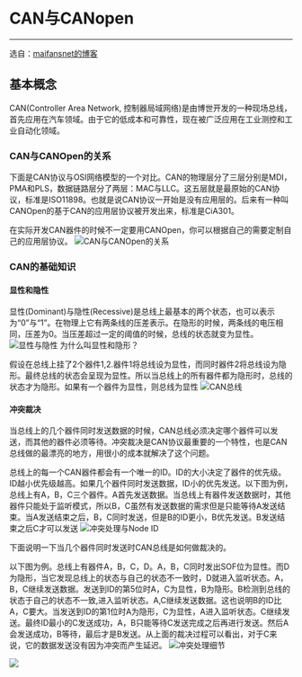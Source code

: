 # CAN与CANopen
---
选自：[maifansnet的博客](http://blog.csdn.net/maifansnet/article/details/48950615)

## 基本概念
CAN(Controller Area Network, 控制器局域网络)是由博世开发的一种现场总线，首先应用在汽车领域。由于它的低成本和可靠性，现在被广泛应用在工业测控和工业自动化领域。

### CAN与CANOpen的关系
下面是CAN协议与OSI网络模型的一个对比。CAN的物理层分了三层分别是MDI，PMA和PLS，数据链路层分了两层：MAC与LLC。这五层就是最原始的CAN协议，标准是ISO11898。也就是说CAN协议一开始是没有应用层的。后来有一种叫CANOpen的基于CAN的应用层协议被开发出来，标准是CiA301。

在实际开发CAN器件的时候不一定要用CANOpen，你可以根据自己的需要定制自己的应用层协议。
![](http://img.blog.csdn.net/20151007202502666?watermark/2/text/aHR0cDovL2Jsb2cuY3Nkbi5uZXQv/font/5a6L5L2T/fontsize/400/fill/I0JBQkFCMA==/dissolve/70/gravity/Center "CAN与CANOpen的关系")

### CAN的基础知识
#### 显性和隐性
显性(Dominant)与隐性(Recessive)是总线上最基本的两个状态，也可以表示为“0”与“1”。在物理上它有两条线的压差表示。在隐形的时候，两条线的电压相同，压差为0。当压差超过一定的阈值的时候，总线的状态就变为显性。
![](http://img.blog.csdn.net/20151007202525236?watermark/2/text/aHR0cDovL2Jsb2cuY3Nkbi5uZXQv/font/5a6L5L2T/fontsize/400/fill/I0JBQkFCMA==/dissolve/70/gravity/Center "显性与隐性")
为什么叫显性和隐形？

假设在总线上挂了2个器件1,2.器件1将总线设为显性，而同时器件2将总线设为隐形。最终总线的状态会呈现为显性。所以当总线上的所有器件都为隐形时，总线的状态才为隐形。如果有一个器件为显性，则总线为显性
![](http://img.blog.csdn.net/20151007202546627?watermark/2/text/aHR0cDovL2Jsb2cuY3Nkbi5uZXQv/font/5a6L5L2T/fontsize/400/fill/I0JBQkFCMA==/dissolve/70/gravity/Center "CAN总线")

#### 冲突裁决
当总线上的几个器件同时发送数据的时候，CAN总线必须决定哪个器件可以发送，而其他的器件必须等待。冲突裁决是CAN协议最重要的一个特性，也是CAN总线做的最漂亮的地方，用很小的成本就解决了这个问题。

总线上的每一个CAN器件都会有一个唯一的ID。ID的大小决定了器件的优先级。ID越小优先级越高。如果几个器件同时发送数据，ID小的优先发送。以下图为例，总线上有A，B，C三个器件。A首先发送数据。当总线上有器件发送数据时，其他器件只能处于监听模式，所以B，C虽然有发送数据的需求但是只能等待A发送结束。当A发送结束之后，B，C同时发送，但是B的ID更小，B优先发送。B发送结束之后C才可以发送
![](http://img.blog.csdn.net/20151007202615282?watermark/2/text/aHR0cDovL2Jsb2cuY3Nkbi5uZXQv/font/5a6L5L2T/fontsize/400/fill/I0JBQkFCMA==/dissolve/70/gravity/Center "冲突处理与Node ID")

下面说明一下当几个器件同时发送时CAN总线是如何做裁决的。

以下图为例。总线上有器件A，B，C，D。A，B，C同时发出SOF位为显性。而D为隐形，当它发现总线上的状态与自己的状态不一致时，D就进入监听状态。A，B，C继续发送数据。发送到ID的第5位时A，C为显性，B为隐形。B检测到总线的状态于自己的状态不一致,进入监听状态。A,C继续发送数据。这也说明B的ID比A，C要大。当发送到ID的第1位时A为隐形，C为显性，A进入监听状态。C继续发送。最终ID最小的C发送成功，A，B只能等待C发送完成之后再进行发送。然后A会发送成功，B等待，最后才是B发送。从上面的裁决过程可以看出，对于C来说，它的数据发送没有因为冲突而产生延迟。
![](http://img.blog.csdn.net/20151007202620019?watermark/2/text/aHR0cDovL2Jsb2cuY3Nkbi5uZXQv/font/5a6L5L2T/fontsize/400/fill/I0JBQkFCMA==/dissolve/70/gravity/Center "冲突处理细节")


![](http://img.blog.csdn.net/20160515164555430?watermark/2/text/aHR0cDovL2Jsb2cuY3Nkbi5uZXQv/font/5a6L5L2T/fontsize/400/fill/I0JBQkFCMA==/dissolve/70/gravity/Center)

